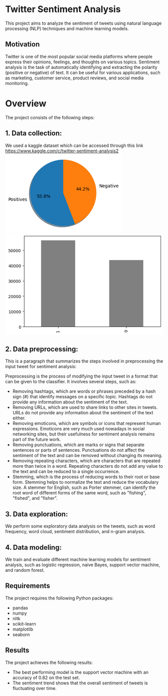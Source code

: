 # Twitter Sentiment Analysis

This project aims to analyze the sentiment of tweets using natural language processing (NLP) techniques and machine learning models.

## Motivation

Twitter is one of the most popular social media platforms where people express their opinions, feelings, and thoughts on various topics. Sentiment analysis is the task of automatically identifying and extracting the polarity (positive or  negative) of text. It can be useful for various applications, such as marketing, customer service, product reviews, and social media monitoring.

# Overview

The project consists of the following steps:

## 1. Data collection:
 We used a kaggle dataset which can be accessed through this link https://www.kaggle.com/c/twitter-sentiment-analysis2
 <img src = "https://github.com/Farah-DeebaJ/TwitterSentimentAnalysis/blob/main/VisualCharts/comparison.png" alt ="pos_neg chart">
 </br>
  <img src = "https://github.com/Farah-DeebaJ/TwitterSentimentAnalysis/blob/main/VisualCharts/compare.png" alt ="pos_neg chart">
## 2.  Data preprocessing: 
This is a paragraph that summarizes the steps involved in preprocessing the input tweet for sentiment analysis:

Preprocessing is the process of modifying the input tweet in a format that can be given to the classifier. It involves several steps, such as:

- Removing hashtags, which are words or phrases preceded by a hash sign (#) that identify messages on a specific topic. Hashtags do not provide any information about the sentiment of the text.
- Removing URLs, which are used to share links to other sites in tweets. URLs do not provide any information about the sentiment of the text either.
- Removing emoticons, which are symbols or icons that represent human expressions. Emoticons are very much used nowadays in social networking sites, but their usefulness for sentiment analysis remains part of the future work.
- Removing punctuations, which are marks or signs that separate sentences or parts of sentences. Punctuations do not affect the sentiment of the text and can be removed without changing its meaning.
- Removing repeating characters, which are characters that are repeated more than twice in a word. Repeating characters do not add any value to the text and can be reduced to a single occurrence.
- Stemming, which is the process of reducing words to their root or base form. Stemming helps to normalize the text and reduce the vocabulary size. A stemmer for English, such as Porter stemmer, can identify the root word of different forms of the same word, such as "fishing", "fished", and "fisher".
## 3. Data exploration: 
We perform some exploratory data analysis on the tweets, such as word frequency, word cloud, sentiment distribution, and n-gram analysis.
## 4. Data modeling:
 We train and evaluate different machine learning models for sentiment analysis, such as logistic regression, naive Bayes, support vector machine, and random forest.

## Requirements

The project requires the following Python packages:

- pandas
- numpy
- nltk
- scikit-learn
- matplotlib
- seaborn


## Results

The project achieves the following results:

- The best performing model is the support vector machine with an accuracy of 0.82 on the test set.
- The sentiment trend shows that the overall sentiment of tweets is fluctuating over time.
